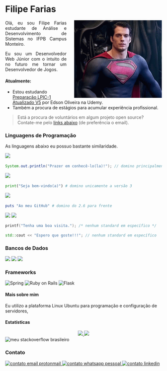 
<h1>Filipe Farias</h1>

<img align="right" style="height: 250px;margin-left:25px" src="/superman-henry-cavill.gif" alt="Henry Cavill como superman acenando" srcset="">

<p style="text-align: justify;">
  Olá, eu sou Filipe Farias estudante de Análise e Desenvolvimento de Sistemas no IFPB Campus Monteiro.
</p>
<p style="text-align: justify;">
  Eu sou um Desenvolvedor Web Júnior com o intuito de no futuro me tornar um Desenvolvedor de Jogos.
</p>

<h4>Atualmente:</h4>

- Estou estudando <a href="https://www.udemy.com/course/lpic-1-preparatorio-para-os-exames-101-e-102/">Preparação LPIC-1 Atualizado V5</a> por Edson Oliveira na Udemy.</li>
- Também a procura de estágios para acumular experiência profissional.



>Está a procura de voluntários em algum projeto open source? Contate-me pelo <a style="scroll-behavior: smooth;" href="#contato">links abaixo</a> (de preferência o email).


<h3>Linguagens de Programação</h3>

As linguagens abaixo eu possuo bastante similaridade.

<img style="height: 32px" src="https://img.shields.io/badge/Java-ED8B00?style=for-the-badge&logo=java&logoColor=white" />

  ```java
  System.out.println("Prazer em conhecê-lo(la)!"); // domino principalmente as versões 8 e 11
  ```

<img style="height: 32px" src="https://img.shields.io/badge/Python-14354C?style=for-the-badge&logo=python&logoColor=white" />

```python
print("Seja bem-vindo(a)") # domino unicamente a versão 3
```

<img style="height: 32px" src="https://img.shields.io/badge/Ruby-CC342D?style=for-the-badge&logo=ruby&logoColor=white" />

```Ruby
puts "Ao meu GitHub" # domino do 2.6 para frente
```

<img style="height: 32px" src="https://img.shields.io/badge/C-00599C?style=for-the-badge&logo=c&logoColor=white" />&nbsp;<img style="height: 32px" src="https://img.shields.io/badge/C%2B%2B-00599C?style=for-the-badge&logo=c%2B%2B&logoColor=white" />
    
```c
printf("Tenha uma boa visita."); /* nenhum standard em específico */
```
```cpp
std::cout << "Espero que goste!!!"; // nenhum standard em específico
```

### Bancos de Dados

<div>
  <span>
    <img style="height: 32px;" src="https://img.shields.io/badge/PostgreSQL-316192?style=for-the-badge&logo=postgresql&logoColor=white" />
  </span>
  <span>
    <img style="height: 32px;" src="https://img.shields.io/badge/MySQL-00000F?style=for-the-badge&logo=mysql&logoColor=white" />
  </span>
  <span>
    <img style="height: 32px;" src="https://img.shields.io/badge/MongoDB-4EA94B?style=for-the-badge&logo=mongodb&logoColor=white" />
  </span>
</div>

### Frameworks

<div>
  <span>
    <img style="height: 32px" src="https://img.shields.io/badge/Spring-6DB33F?style=for-the-badge&logo=spring&logoColor=white" alt="Spring">
  </span>
  <span>
    <img style="height: 32px" src="https://img.shields.io/badge/Ruby_on_Rails-CC0000?style=for-the-badge&logo=ruby-on-rails&logoColor=white" alt="Ruby on Rails">
  </span>
  <span>
    <img style="height: 32px" src="https://img.shields.io/badge/Flask-000000?style=for-the-badge&logo=flask&logoColor=white" alt="Flask">
  </span>
</div>

#### Mais sobre mim

Eu utilizo a plataforma Linux Ubuntu para programação e configuração de servidores, 


#### Estatísticas

<div align="center">
  <a style="width: fit-content; margin: 0 auto;" href="https://github.com/filipefariasc">
    <img height="150ren;" src="https://github-readme-stats.vercel.app/api?username=filipefariasc&show_icons=true&theme=dracula&include_all_commits=true&count_private=true"/>
    <img height="150rem;" src="https://github-readme-stats.vercel.app/api/top-langs/?username=filipefariasc&layout=compact&langs_count=7&theme=dracula"/>
  </a>
</div>
<img align="center" style="height: 24px;" src="https://aleen42.github.io/badges/src/stackoverflow.svg" alt="meu stackoverflow brasileiro">

### Contato
<div id="meus-contatos">
  <a href="mailto:filipe.farias.chagas@protonmail.com" target="_blank">
    <img src="https://img.shields.io/badge/ProtonMail-8B89CC?style=for-the-badge&logo=protonmail&logoColor=white" alt="contato email protonmail"/>
  </a>
  <a href="https://api.whatsapp.com/send?phone=558398601865" target="_blank">
    <img src="https://img.shields.io/badge/WhatsApp-25D366?style=for-the-badge&logo=whatsapp&logoColor=white" alt="contato whatsapp pessoal">
  </a>
  <a href="https://www.linkedin.com/in/filipe-farias/" target="_blank">
    <img src="https://img.shields.io/badge/LinkedIn-0077B5?style=for-the-badge&logo=linkedin&logoColor=white" alt="contato linkedin">
  </a>
</div>